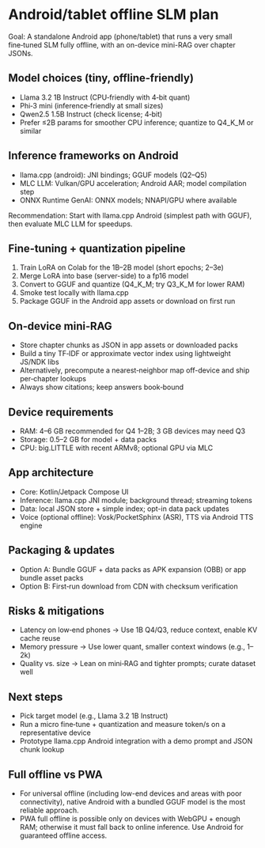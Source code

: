 # Android/tablet offline SLM plan

Goal: A standalone Android app (phone/tablet) that runs a very small fine‑tuned SLM fully offline, with an on-device mini-RAG over chapter JSONs.

## Model choices (tiny, offline‑friendly)
- Llama 3.2 1B Instruct (CPU‑friendly with 4‑bit quant)
- Phi‑3 mini (inference‑friendly at small sizes)
- Qwen2.5 1.5B Instruct (check license; 4‑bit)
- Prefer ≤2B params for smoother CPU inference; quantize to Q4_K_M or similar

## Inference frameworks on Android
- llama.cpp (android): JNI bindings; GGUF models (Q2–Q5)
- MLC LLM: Vulkan/GPU acceleration; Android AAR; model compilation step
- ONNX Runtime GenAI: ONNX models; NNAPI/GPU where available

Recommendation: Start with llama.cpp Android (simplest path with GGUF), then evaluate MLC LLM for speedups.

## Fine‑tuning + quantization pipeline
1) Train LoRA on Colab for the 1B–2B model (short epochs; 2–3e)
2) Merge LoRA into base (server-side) to a fp16 model
3) Convert to GGUF and quantize (Q4_K_M; try Q3_K_M for lower RAM)
4) Smoke test locally with llama.cpp
5) Package GGUF in the Android app assets or download on first run

## On‑device mini‑RAG
- Store chapter chunks as JSON in app assets or downloaded packs
- Build a tiny TF‑IDF or approximate vector index using lightweight JS/NDK libs
- Alternatively, precompute a nearest‑neighbor map off-device and ship per‑chapter lookups
- Always show citations; keep answers book‑bound

## Device requirements
- RAM: 4–6 GB recommended for Q4 1–2B; 3 GB devices may need Q3
- Storage: 0.5–2 GB for model + data packs
- CPU: big.LITTLE with recent ARMv8; optional GPU via MLC

## App architecture
- Core: Kotlin/Jetpack Compose UI
- Inference: llama.cpp JNI module; background thread; streaming tokens
- Data: local JSON store + simple index; opt-in data pack updates
- Voice (optional offline): Vosk/PocketSphinx (ASR), TTS via Android TTS engine

## Packaging & updates
- Option A: Bundle GGUF + data packs as APK expansion (OBB) or app bundle asset packs
- Option B: First‑run download from CDN with checksum verification

## Risks & mitigations
- Latency on low‑end phones → Use 1B Q4/Q3, reduce context, enable KV cache reuse
- Memory pressure → Use lower quant, smaller context windows (e.g., 1–2k)
- Quality vs. size → Lean on mini‑RAG and tighter prompts; curate dataset well

## Next steps
- Pick target model (e.g., Llama 3.2 1B Instruct)
- Run a micro fine‑tune + quantization and measure token/s on a representative device
- Prototype llama.cpp Android integration with a demo prompt and JSON chunk lookup

## Full offline vs PWA
- For universal offline (including low-end devices and areas with poor connectivity), native Android with a bundled GGUF model is the most reliable approach.
- PWA full offline is possible only on devices with WebGPU + enough RAM; otherwise it must fall back to online inference. Use Android for guaranteed offline access.
